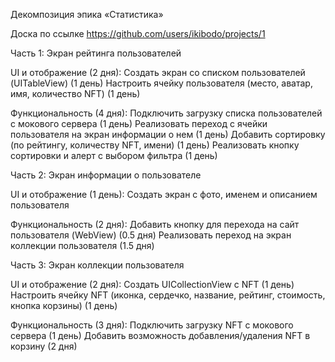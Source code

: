Декомпозиция эпика «Статистика» 

Доска по ссылке  https://github.com/users/ikibodo/projects/1

Часть 1: Экран рейтинга пользователей 

UI и отображение (2 дня): 
	Создать экран со списком пользователей (UITableView) (1 день) 
	Настроить ячейку пользователя (место, аватар, имя, количество NFT) (1 день) 

Функциональность (4 дня): 
	Подключить загрузку списка пользователей с мокового сервера (1 день) 
	Реализовать переход с ячейки пользователя на экран информации о нем (1 день) 
	Добавить сортировку (по рейтингу, количеству NFT, имени) (1 день) 
	Реализовать кнопку сортировки и алерт с выбором фильтра (1 день) 



Часть 2: Экран информации о пользователе

UI и отображение (1 день): 
	Создать экран с фото, именем и описанием пользователя 

Функциональность (2 дня): 
	Добавить кнопку для перехода на сайт пользователя (WebView) (0.5 дня) 
	Реализовать переход на экран коллекции пользователя (1.5 дня) 



Часть 3: Экран коллекции пользователя 

UI и отображение (2 дня): 
	Создать UICollectionView с NFT (1 день) 
	Настроить ячейку NFT (иконка, сердечко, название, рейтинг, стоимость, кнопка корзины) (1 день) 

Функциональность (3 дня): 
	Подключить загрузку NFT с мокового сервера (1 день) 
	Добавить возможность добавления/удаления NFT в корзину (2 дня)
